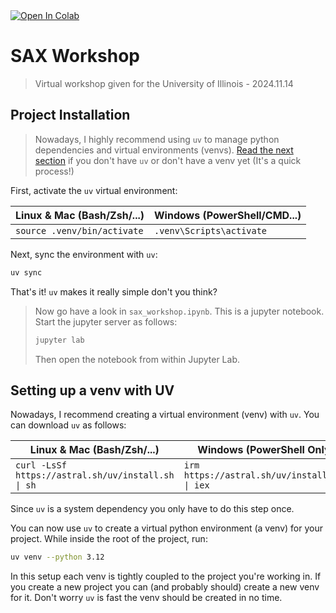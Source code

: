 <a target="_blank" href="https://colab.research.google.com/github/flaport/sax-workshop/blob/main/sax_workshop.ipynb">
  <img src="https://colab.research.google.com/assets/colab-badge.svg" alt="Open In Colab"/>
</a>

# SAX Workshop

> Virtual workshop given for the University of Illinois - 2024.11.14

## Project Installation

> Nowadays, I highly recommend using `uv` to manage python dependencies and virtual
> environments (venvs). [Read the next section](#setting-up-a-venv-with-uv) if you
> don't have `uv` or don't have a venv yet (It's a quick process!)

First, activate the `uv` virtual environment:

| Linux & Mac (Bash/Zsh/...)  | Windows (PowerShell/CMD...) |
|-----------------------------|-----------------------------|
| `source .venv/bin/activate` | `.venv\Scripts\activate`    |


Next, sync the environment with `uv`:

```sh
uv sync
```

That's it! `uv` makes it really simple don't you think?

> Now go have a look in `sax_workshop.ipynb`. This is a jupyter notebook. Start the jupyter server as follows:
>
> ```sh
> jupyter lab
> ```
>
> Then open the notebook from within Jupyter Lab.

## Setting up a venv with UV

Nowadays, I recommend creating a virtual environment (venv) with `uv`. You can download `uv` as follows:

| Linux & Mac (Bash/Zsh/...)                         | Windows (PowerShell Only)                     |
|----------------------------------------------------|-----------------------------------------------|
| `curl -LsSf https://astral.sh/uv/install.sh \| sh` | `irm https://astral.sh/uv/install.ps1 \| iex` |

Since `uv` is a system dependency you only have to do this step once.

You can now use `uv` to create a virtual python environment (a venv) for your project.
While inside the root of the project, run:

```sh
uv venv --python 3.12
```

In this setup each venv is tightly coupled to the project you're working in. If you
create a new project you can (and probably should) create a new venv for it. Don't worry
`uv` is fast the venv should be created in no time.
